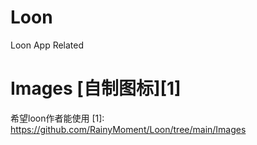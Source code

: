# Loon
Loon App Related


# Images [自制图标][1]
希望loon作者能使用
[1]: https://github.com/RainyMoment/Loon/tree/main/Images
